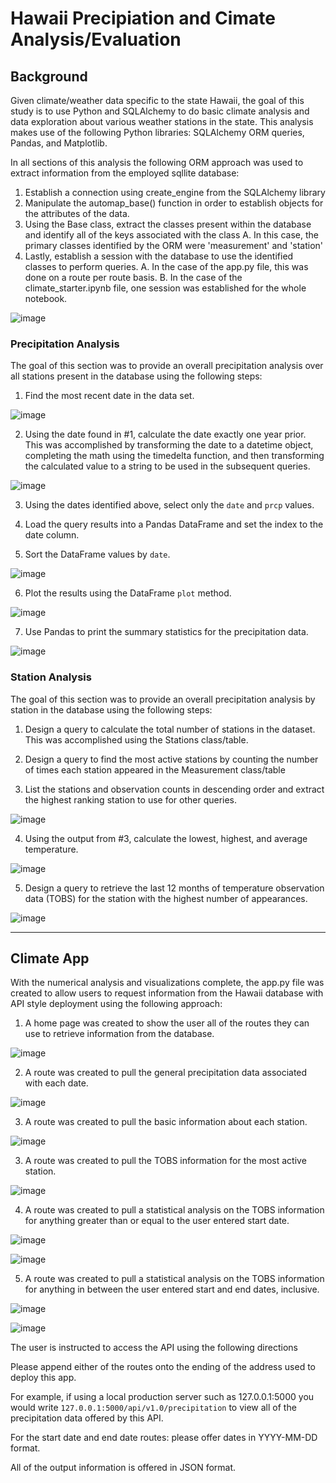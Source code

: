 # Hawaii Precipiation and Cimate Analysis/Evaluation

## Background

Given climate/weather data specific to the state Hawaii, the goal of this study is to use Python and SQLAlchemy to do basic climate analysis and data exploration about various weather stations in the state. This analysis makes use of the following Python libraries: SQLAlchemy ORM queries, Pandas, and Matplotlib.

In all sections of this analysis the following ORM approach was used to extract information from the employed sqllite database: 

1. Establish a connection using create_engine from the SQLAlchemy library 
2. Manipulate the automap_base() function in order to establish objects for the attributes of the data. 
3. Using the Base class, extract the classes present within the database and identify all of the keys associated with the class
    A. In this case, the primary classes identified by the ORM were 'measurement' and 'station'
4. Lastly, establish a session with the database to use the identified classes to perform queries. 
    A. In the case of the app.py file, this was done on a route per route basis. 
    B. In the case of the climate_starter.ipynb file, one session was established for the whole notebook. 

![image](https://raw.github.com/ahop92/hawaii-climate-precipiation-eval/main/images/jupyterSQLAlchemyoverview.PNG)


### Precipitation Analysis

The goal of this section was to provide an overall precipitation analysis over all stations present in the database using the following steps:

1. Find the most recent date in the data set.

![image](https://raw.github.com/ahop92/hawaii-climate-precipiation-eval/main/images/recentdate.PNG)

2. Using the date found in #1, calculate the date exactly one year prior. This was accomplished by transforming the date to a datetime object, completing the math using the timedelta function, and then transforming the calculated value to a string to be used in the subsequent queries.

![image](https://raw.github.com/ahop92/hawaii-climate-precipiation-eval/main/images/1yearprior.PNG)

3. Using the dates identified above, select only the `date` and `prcp` values.

4. Load the query results into a Pandas DataFrame and set the index to the date column.

5. Sort the DataFrame values by `date`.

![image](https://raw.github.com/ahop92/hawaii-climate-precipiation-eval/main/images/jupyterSQLAlchemyoverview.PNG)

6. Plot the results using the DataFrame `plot` method.

![image](https://raw.github.com/ahop92/hawaii-climate-precipiation-eval/main/images/prcpgraph.PNG)

7. Use Pandas to print the summary statistics for the precipitation data.

![image](https://raw.github.com/ahop92/hawaii-climate-precipiation-eval/main/images/summarystats.PNG)


### Station Analysis
The goal of this section was to provide an overall precipitation analysis by station in the database using the following steps:

1. Design a query to calculate the total number of stations in the dataset. This was accomplished using the Stations class/table. 

2. Design a query to find the most active stations by counting the number of times each station appeared in the Measurement class/table

3. List the stations and observation counts in descending order and extract the highest ranking station to use for other queries. 

![image](https://raw.github.com/ahop92/hawaii-climate-precipiation-eval/main/images/stationoverview.PNG)

4. Using the output from #3, calculate the lowest, highest, and average temperature.

![image](https://raw.github.com/ahop92/hawaii-climate-precipiation-eval/main/images/highestlowestaverage.PNG)

5. Design a query to retrieve the last 12 months of temperature observation data (TOBS) for the station with the highest number of appearances.

![image](https://raw.github.com/ahop92/hawaii-climate-precipiation-eval/main/images/TOBS.PNG)




- - -

## Climate App

With the numerical analysis and visualizations complete, the app.py file was created to allow users to request information from the Hawaii database with API style deployment using the following approach: 

1. A home page was created to show the user all of the routes they can use to retrieve information from the database. 

![image](https://raw.github.com/ahop92/hawaii-climate-precipiation-eval/main/images/pageoverview.PNG)

2. A route was created to pull the general precipitation data associated with each date. 

![image](https://raw.github.com/ahop92/hawaii-climate-precipiation-eval/main/images/prcpdict.PNG)

3. A route was created to pull the basic information about each station.

![image](https://raw.github.com/ahop92/hawaii-climate-precipiation-eval/main/images/stationjson.PNG)

3. A route was created to pull the TOBS information for the most active station. 

![image](https://raw.github.com/ahop92/hawaii-climate-precipiation-eval/main/images/tobsjson.PNG)

4. A route was created to pull a statistical analysis on the TOBS information for anything greater than or equal to the user entered start date. 

![image](https://raw.github.com/ahop92/hawaii-climate-precipiation-eval/main/images/dateusecase.PNG)

![image](https://raw.github.com/ahop92/hawaii-climate-precipiation-eval/main/images/dateuseresult.PNG)

5. A route was created to pull a statistical analysis on the TOBS information for anything in between the user entered start and end dates, inclusive. 

![image](https://raw.github.com/ahop92/hawaii-climate-precipiation-eval/main/images/statisticsusecase.PNG)

![image](https://raw.github.com/ahop92/hawaii-climate-precipiation-eval/main/images/statisticsusecaseresults.PNG)


The user is instructed to access the API using the following directions 

Please append either of the routes onto the ending of the address used to deploy this app.

For example, if using a local production server such as 127.0.0.1:5000
you would write `127.0.0.1:5000/api/v1.0/precipitation` to view all of the
precipitation data offered by this API.

For the start date and end date routes: please offer dates in YYYY-MM-DD format.


All of the output information is offered in JSON format. 

